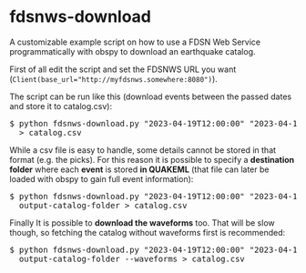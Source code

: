 # fdsnws-download

A customizable example script on how to use a FDSN Web Service programmatically with obspy to download an earthquake catalog.

First of all edit the script and set the FDSNWS URL you want (`Client(base_url="http://myfdsnws.somewhere:8080")`).

The script can be run like this (download events between the passed dates and store it to catalog.csv):

<pre>
$ python fdsnws-download.py "2023-04-19T12:00:00" "2023-04-19T12:03:00" \
  > catalog.csv
</pre>

While a csv file is easy to handle, some details cannot be stored in that format (e.g. the picks). For this reason it is possible to specify a **destination folder** where each **event** is stored **in QUAKEML** (that file can later be loaded with obspy to gain full event information):

<pre>
$ python fdsnws-download.py "2023-04-19T12:00:00" "2023-04-19T12:03:00" \
  output-catalog-folder > catalog.csv
</pre>

Finally It is possible to **download the waveforms** too. That will be slow though, so fetching the catalog without waveforms first is recommended:

<pre>
$ python fdsnws-download.py "2023-04-19T12:00:00" "2023-04-19T12:03:00" \
  output-catalog-folder --waveforms > catalog.csv
</pre>

